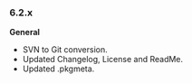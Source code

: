 ### 6.2.x ###

**General**

  - SVN to Git conversion.
  - Updated Changelog, License and ReadMe.
  - Updated .pkgmeta.
